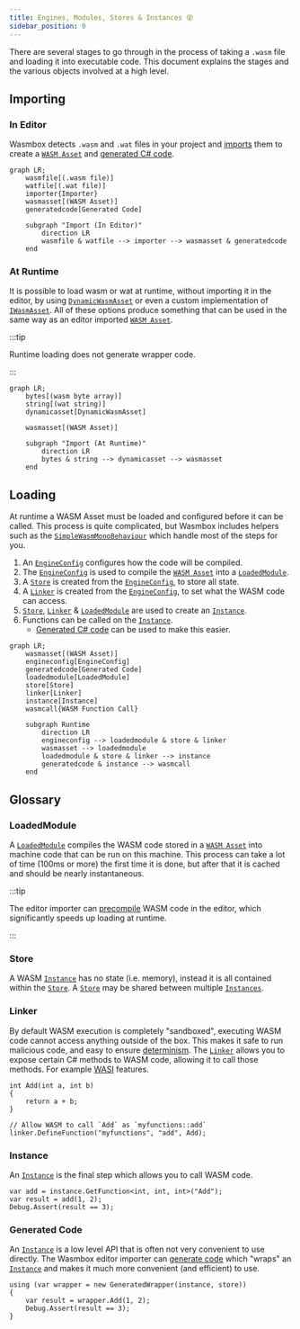 ```yaml
---
title: Engines, Modules, Stores & Instances 😵
sidebar_position: 0
---
```


There are several stages to go through in the process of taking a `.wasm` file and loading it into executable code. This document explains the stages and the various objects involved at a high level.

## Importing

### In Editor

Wasmbox detects `.wasm` and `.wat` files in your project and [imports](../reference/editor/import.md) them to create a [`WASM Asset`](../reference/code/wasmasset.md) and [generated C# code](../reference/code/codegeneration.md).

```mermaid
graph LR;
    wasmfile[(.wasm file)]
    watfile[(.wat file)]
    importer{Importer}
    wasmasset[(WASM Asset)]
    generatedcode[Generated Code]

    subgraph "Import (In Editor)"
        direction LR
        wasmfile & watfile --> importer --> wasmasset & generatedcode
    end
```

### At Runtime

It is possible to load wasm or wat at runtime, without importing it in the editor, by using [`DynamicWasmAsset`](../reference/code/dynamicwasmasset.md) or even a custom implementation of [`IWasmAsset`](../reference/code/iwasmasset.md). All of these options produce something that can be used in the same way as an editor imported [`WASM Asset`](../reference/code/wasmasset.md).

:::tip

Runtime loading does not generate wrapper code.

:::

```mermaid
graph LR;
    bytes[(wasm byte array)]
    string[(wat string)]
    dynamicasset[DynamicWasmAsset]

    wasmasset[(WASM Asset)]

    subgraph "Import (At Runtime)"
        direction LR
        bytes & string --> dynamicasset --> wasmasset
    end
```

## Loading

At runtime a WASM Asset must be loaded and configured before it can be called. This process is quite complicated, but Wasmbox includes helpers such as the [`SimpleWasmMonoBehaviour`](../reference/code/simplewasmmonobehaviour.md) which handle most of the steps for you.

1. An [`EngineConfig`](../reference/code/engineconfig.md) configures how the code will be compiled.
2. The [`EngineConfig`](../reference/code/engineconfig.md) is used to compile the [`WASM Asset`](../reference/code/wasmasset.md) into a [`LoadedModule`](../reference/code/loadedmodule.md).
3. A [`Store`](../reference/code/wasmtime/store.md) is created from the [`EngineConfig`](../reference/code/engineconfig.md), to store all state.
4. A [`Linker`](../reference/code/wasmtime/linker.md) is created from the [`EngineConfig`](../reference/code/engineconfig.md), to set what the WASM code can access.
5. [`Store`](../reference/code/wasmtime/store.md), [`Linker`](../reference/code/wasmtime/linker.md) & [`LoadedModule`](../reference/code/loadedmodule.md) are used to create an [`Instance`](../reference/code/wasmtime/instance.md).
6. Functions can be called on the [`Instance`](../reference/code/wasmtime/instance.md).
    - [Generated C# code](../reference/code/codegeneration.md) can be used to make this easier.

```mermaid
graph LR;
    wasmasset[(WASM Asset)]
    engineconfig[EngineConfig]
    generatedcode[Generated Code]
    loadedmodule[LoadedModule]
    store[Store]
    linker[Linker]
    instance[Instance]
    wasmcall{WASM Function Call}

    subgraph Runtime
        direction LR
        engineconfig --> loadedmodule & store & linker
        wasmasset --> loadedmodule
        loadedmodule & store & linker --> instance
        generatedcode & instance --> wasmcall
    end
```

## Glossary

### LoadedModule

A [`LoadedModule`](../reference/code/loadedmodule.md) compiles the WASM code stored in a [`WASM Asset`](../reference/code/wasmasset.md) into machine code that can be run on this machine. This process can take a lot of time (100ms or more) the first time it is done, but after that it is cached and should be nearly instantaneous.

:::tip

The editor importer can [precompile](../reference/editor/import.md#4-compilation) WASM code in the editor, which significantly speeds up loading at runtime.

:::

### Store

A WASM [`Instance`](../reference/code/wasmtime/instance.md) has no state (i.e. memory), instead it is all contained within the [`Store`](../reference/code/wasmtime/store.md). A [`Store`](../reference/code/wasmtime/store.md) may be shared between multiple [`Instances`](../reference/code/wasmtime/instance.md).

### Linker

By default WASM execution is completely "sandboxed", executing WASM code cannot access anything outside of the box. This makes it safe to run malicious code, and easy to ensure [determinism](../advanced/determinism.md). The [`Linker`](../reference/code/wasmtime/linker.md) allows you to expose certain C# methods to WASM code, allowing it to call those methods. For example [WASI](./../basics/wasi.md) features.

```clike
int Add(int a, int b)
{
    return a + b;
}

// Allow WASM to call `Add` as `myfunctions::add`
linker.DefineFunction("myfunctions", "add", Add);
```

### Instance

An [`Instance`](../reference/code/wasmtime/instance.md) is the final step which allows you to call WASM code.

```clike
var add = instance.GetFunction<int, int, int>("Add");
var result = add(1, 2);
Debug.Assert(result == 3);
```

### Generated Code

An [`Instance`](../reference/code/wasmtime/instance.md) is a low level API that is often not very convenient to use directly. The Wasmbox editor importer can [generate code](../reference/editor/import.md#6-code-generation) which "wraps" an [`Instance`](../reference/code/wasmtime/instance.md) and makes it much more convenient (and efficient) to use.

```clike
using (var wrapper = new GeneratedWrapper(instance, store))
{
    var result = wrapper.Add(1, 2);
    Debug.Assert(result == 3);
}
```